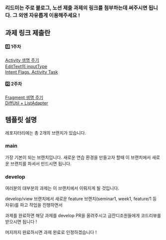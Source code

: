 ### 리드미는 주로 블로그, 노션 제출 과제의 링크를 첨부하는데 써주시면 됩니다. 그 외엔 자유롭게 이용해주세요 !

## 과제 링크 제출란
#### 1️⃣ 1주차
[Activity 생명 주기](https://www.notion.so/1-Activity-3d67b6c30cac4b5295742eb3e1a9f0b2)  
[EditText의 inputType](https://www.notion.so/1-EditText-inputType-7e69f3569ed7460d93a02a46871ecc4c)  
[Intent Flags, Activity Task](https://www.notion.so/1-Intent-Flags-Activity-Task-6ff7513b500e47f3ba4a896a7757cb82)  

#### 2️⃣ 2주차
[Fragment 생명 주기](https://www.notion.so/2-Fragment-5089e403b2984ff08ca9da8e9850cfef)   
[DiffUtil + ListAdapter](https://www.notion.so/2-DiffUtil-ListAdapter-92dddcaf0dfe41cfa94d591a5abff9dc)   

## 템플릿 설명
레포지터리에는 총 2개의 브랜치가 있습니다.
### main
가장 기본이 되는 브랜치입니다. 새로운 연습 환경을 만들고자 할때 이 브랜치에서 새로운 브랜치를 파셔서 만드시면 됩니다.
### develop
여러분의 대부분의 과제는 이 브랜치에서 이뤄지게 될 것입니다.

develop/view 브랜치에서 새로운 feature 브랜치(seminar1, week1, feature/1 등 자유)를 파고 작업을 진행하면서

과제를 완료하면 해당 과제를 develop PR을 올려주시고 금잔디조원들에게 코드리뷰를 받으시면 됩니다 !

머지까지 완료하시면 과제 완료로 인정하겠습니다 !
